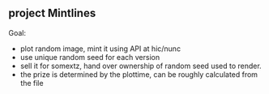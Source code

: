 ## project Mintlines
Goal:

- plot random image, mint it using API at hic/nunc
- use unique random seed for each version
- sell it for somextz, hand over ownership of random seed used to render.
- the prize is determined by the plottime, can be roughly calculated from the file

